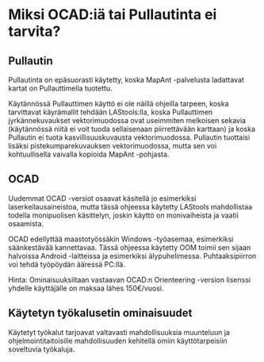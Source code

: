# Miksi OCAD:iä tai Pullautinta ei tarvita?

## Pullautin

Pullautinta on epäsuorasti käytetty, koska MapAnt -palvelusta ladattavat kartat on Pullauttimella tuotettu.

Käytännössä Pullauttimen käyttö ei ole näillä ohjeilla tarpeen, koska tarvittavat käyrämallit tehdään LAStools:lla,
koska Pullauttimen jyrkännekuvaukset vektorimuodossa ovat useimmiten melkoisen sekavia (käytännössä niitä ei voit tuoda
sellaisenaan piirrettävään karttaan) ja koska Pullautin ei tuota kasvillisuuskuvausta vektorimuodossa. Pullautin tuottaisi
lisäksi pistekumparekuvauksen vektorimuodossa, mutta sen voi kohtuullisella vaivalla kopioida MapAnt -pohjasta.

## OCAD

Uudemmat OCAD -versiot osaavat käsitellä jo esimerkiksi laserkeilausaineistoa, mutta tässä ohjeessa käytetty LAStools
mahdollistaa todella monipuolisen käsittelyn, joskin käyttö on monivaiheista ja vaatii osaamista.

OCAD edellyttää maastotyössäkin Windows -työasemaa, esimerkiksi säänkestävää kannettavaa. Tässä ohjeessa käytetty OOM
toimii sen sijaan halvoissa Android -laitteissa ja esimerkiksi älypuhelimessa. Puhtaaksipiirron voi tehdä työpöydän
ääressä PC:llä.

Hinta: Ominaisuuksiltaan vastaavan OCAD:n Orienteering -version lisenssi yhdelle käyttäjälle on maksaa lähes 150€/vuosi.

## Käytetyn työkalusetin ominaisuudet

Käytetyt työkalut tarjoavat valtavasti mahdollisuuksia muunteluun ja ohjelmointitaitoisille mahdollisuuden kehitellä
omiin käyttötarpeisiin soveltuvia työkaluja.
